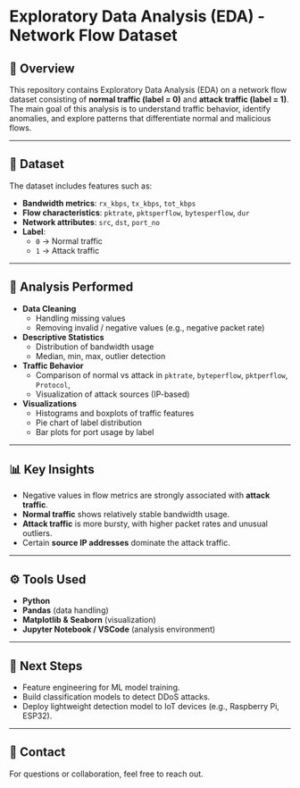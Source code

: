 # Exploratory Data Analysis (EDA) - Network Flow Dataset

## 📌 Overview
This repository contains Exploratory Data Analysis (EDA) on a network flow dataset consisting of **normal traffic (label = 0)** and **attack traffic (label = 1)**.  
The main goal of this analysis is to understand traffic behavior, identify anomalies, and explore patterns that differentiate normal and malicious flows.

---

## 📂 Dataset
The dataset includes features such as:
- **Bandwidth metrics**: `rx_kbps`, `tx_kbps`, `tot_kbps`
- **Flow characteristics**: `pktrate`, `pktsperflow`, `bytesperflow`, `dur`
- **Network attributes**: `src`, `dst`, `port_no`
- **Label**:  
  - `0` → Normal traffic  
  - `1` → Attack traffic  

---

## 🔎 Analysis Performed
- **Data Cleaning**  
  - Handling missing values  
  - Removing invalid / negative values (e.g., negative packet rate)  
- **Descriptive Statistics**  
  - Distribution of bandwidth usage  
  - Median, min, max, outlier detection  
- **Traffic Behavior**  
  - Comparison of normal vs attack in `pktrate`, `byteperflow`, `pktperflow`, `Protocol`,   
  - Visualization of attack sources (IP-based)  
- **Visualizations**  
  - Histograms and boxplots of traffic features  
  - Pie chart of label distribution  
  - Bar plots for port usage by label  

---

## 📊 Key Insights
- Negative values in flow metrics are strongly associated with **attack traffic**.  
- **Normal traffic** shows relatively stable bandwidth usage.  
- **Attack traffic** is more bursty, with higher packet rates and unusual outliers.  
- Certain **source IP addresses** dominate the attack traffic.  

---

## ⚙️ Tools Used
- **Python**  
- **Pandas** (data handling)  
- **Matplotlib & Seaborn** (visualization)  
- **Jupyter Notebook / VSCode** (analysis environment)  

---

## 🚀 Next Steps
- Feature engineering for ML model training.  
- Build classification models to detect DDoS attacks.  
- Deploy lightweight detection model to IoT devices (e.g., Raspberry Pi, ESP32).  

---

## 📧 Contact
For questions or collaboration, feel free to reach out.  
